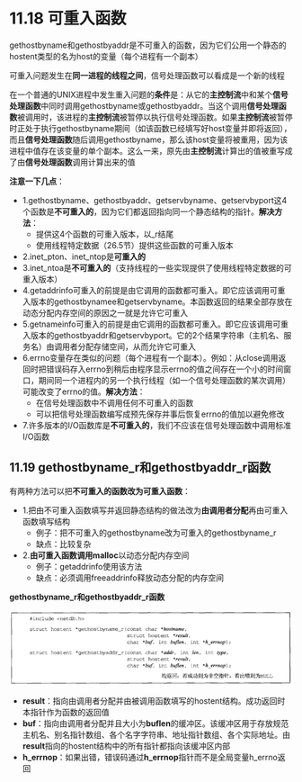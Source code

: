 # 11.18 可重入函数

gethostbyname和gethostbyaddr是不可重入的函数，因为它们公用一个静态的hostent类型的名为host的变量（每个进程有一个副本）

可重入问题发生在**同一进程的线程之间**，信号处理函数可以看成是一个新的线程

在一个普通的UNIX进程中发生重入问题的**条件**是：从它的**主控制流**中和某个**信号处理函数**中同时调用gethostbyname或gethostbyaddr。当这个调用**信号处理函数**被调用时，该进程的**主控制流**被暂停以执行信号处理函数。如果**主控制流**被暂停时正处于执行gethostbyname期间（如该函数已经填写好host变量并即将返回），而且**信号处理函数**随后调用gethostbyname，那么该host变量将被重用，因为该进程中值存在该变量的单个副本。这么一来，原先由**主控制流**计算出的值被重写成了由**信号处理函数**调用计算出来的值

**注意一下几点**：

- 1.gethostbyname、gethostbyaddr、getservbyname、getservbyport这4个函数是**不可重入的**，因为它们都返回指向同一个静态结构的指针。**解决方法**：
  - 提供这4个函数的可重入版本，以_r结尾
  - 使用线程特定数据（26.5节）提供这些函数的可重入版本
- 2.inet_pton、inet_ntop是**可重入的**
- 3.inet_ntoa是**不可重入的**（支持线程的一些实现提供了使用线程特定数据的可重入版本）
- 4.getaddrinfo可重入的前提是由它调用的函数都可重入。即它应该调用可重入版本的gethostbynamee和getservbyname。本函数返回的结果全部存放在动态分配内存空间的原因之一就是允许它可重入
- 5.getnameinfo可重入的前提是由它调用的函数都可重入。即它应该调用可重入版本的gethostbyaddr和getservbyport。它的2个结果字符串（主机名、服务名）由调用者分配存储空间，从而允许它可重入
- 6.errno变量存在类似的问题（每个进程有一个副本）。例如：从close调用返回时把错误码存入errno到稍后由程序显示errno的值之间存在一个小的时间窗口，期间同一个进程内的另一个执行线程（如一个信号处理函数的某次调用）可能改变了errno的值。**解决方法**：
  - 在信号处理函数中不调用任何不可重入的函数
  - 可以把信号处理函数编写成预先保存并事后恢复errno的值加以避免修改
- 7.许多版本的I/O函数库是**不可重入的**，我们不应该在信号处理函数中调用标准I/O函数

## 11.19 gethostbyname_r和gethostbyaddr_r函数

有两种方法可以把**不可重入的函数改为可重入函数**：

- 1.把由不可重入函数填写并返回静态结构的做法改为**由调用者分配**再由可重入函数填写结构
  - 例子：把不可重入的gethostbyname改为可重入的gethostbyname_r
  - 缺点：比较复杂
- 2.**由可重入函数调用malloc**以动态分配内存空间
  - 例子：getaddrinfo使用该方法
  - 缺点：必须调用freeaddrinfo释放动态分配的内存空间

**gethostbyname_r和gethostbyaddr_r函数**

![](../../pics/network/unp笔记/Pic_gethostbyname_r和gethostbyaddr_r.png)

- **result**：指向由调用者分配并由被调用函数填写的hostent结构。成功返回时本指针作为函数的返回值
- **buf**：指向由调用者分配并且大小为**buflen**的缓冲区。该缓冲区用于存放规范主机名、别名指针数组、各个名字字符串、地址指针数组、各个实际地址。由**result**指向的hostent结构中的所有指针都指向该缓冲区内部
- **h_errnop**：如果出错，错误码通过**h_errnop**指针而不是全局变量h_errno返回